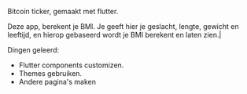 Bitcoin ticker, gemaakt met flutter.

Deze app, berekent je BMI. Je geeft hier je geslacht, lengte, gewicht en leeftijd, en hierop gebaseerd wordt je BMI berekent en laten zien.|

Dingen geleerd:
- Flutter components customizen.
- Themes gebruiken.
- Andere pagina's maken
  
